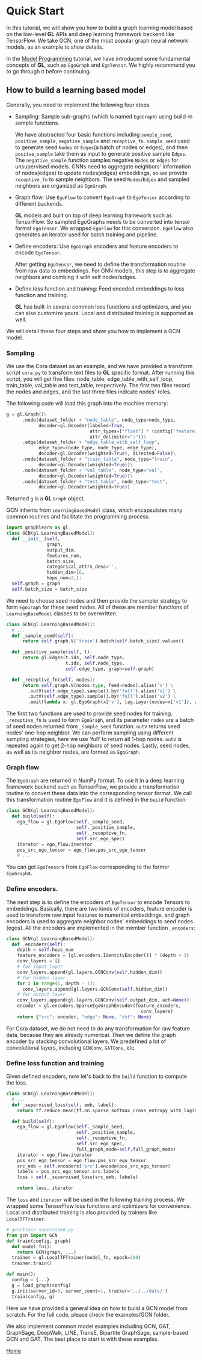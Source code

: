 # Quick Start

In this tutorial, we will show you how to build a graph learning model
based on the low-level **GL** APIs and deep learning framework backend
like TensorFlow. We take GCN, one of the most popular graph neural network models, 
as an example to show details.

In the [Model Programming](model_programming.md) tutorial, we have 
introduced some fundamental concepts of **GL**, such as `EgoGraph` and `EgoTensor`.
We highly recommend you to go through it before continuing.

## How to build a learning based model

Generally, you need to implement the following four steps

- Sampling: Sample sub-graphs (which is named `EgoGraph`) using build-in sample functions. 

    We have abstracted four basic functions including `sample_seed`, `positive_sample`,
    `negative_sample` and `receptive_fn`. `sample_seed` used to generate seed `Nodes` or
    `Edges`(a batch of nodes or edges), and then `positve_sample` take
    them as input to generate positive sample `Edges`. The `negative_sample` function samples
    negative `Nodes` or `Edges` for unsupervised models. GNNs need to aggregate
    neighbors' information of nodes(edges) to update nodes(edges) embeddings, so we provide  `receptive_fn` to sample neighbors. The seed `Nodes`/`Edges` and sampled neighbors are organized as
    `EgoGraph`.


- Graph flow: Use `EgoFlow` to convert `EgoGraph` to `EgoTensor` according to different backends.

   **GL** models ard built on top of deep learning framework such as TensorFlow. So sampled
   EgoGraphs needs to be converted into tensor format `EgoTensor`. We wrapped `EgoFlow` for this
   conversion. `EgoFlow` also generates an iterator used for batch training and pipeline.
  
- Define encoders: Use `EgoGraph` encoders and feature encoders to encode `EgoTensor`.

    After getting `EgoTensor`,
    we need to define the transformation routine from raw data to embeddings. For GNN
    models, this step is to aggregate neighbors and combing it with self nodes/edges.
    
- Define loss function and training: Feed encoded embeddings to loss function and training.

    **GL** has built-in several common loss functions and optimizers, and you can also
    customize yours. Local and distributed training is supported as well.

We will detail these four steps and show you how to implement a GCN model.

### Sampling

We use the Cora dataset as an example, and we have provided a transform script `cora.py` 
to transform text files to **GL** specific format. After running this script, 
you will get five files: 
node_table, edge_table_with_self_loop, train_table, val_table and test_table, respectively. 
The first two files record the nodes and edges, and the last three files indicate nodes' roles.

The following code will load this graph into the machine memory:

```python
g = gl.Graph()\
      .node(dataset_folder + "node_table", node_type=node_type,
            decoder=gl.Decoder(labeled=True,
                               attr_types=["float"] * (config['features_num']),
                               attr_delimiter=":"))\
      .edge(dataset_folder + "edge_table_with_self_loop", 
            edge_type=(node_type, node_type, edge_type),
            decoder=gl.Decoder(weighted=True), directed=False)\
      .node(dataset_folder + "train_table", node_type="train",
            decoder=gl.Decoder(weighted=True))\
      .node(dataset_folder + "val_table", node_type="val",
            decoder=gl.Decoder(weighted=True))\
      .node(dataset_folder + "test_table", node_type="test",
            decoder=gl.Decoder(weighted=True))
```

Returned `g` is a **GL** `Graph` object.

GCN inherits from `LearningBasedModel` class, which encapsulates many common routines and 
facilitate the programming process.

```py
import graphlearn as gl
class GCN(gl.LearningBasedModel):
  def __init__(self,
               graph,
               output_dim,
               features_num,
               batch_size,
               categorical_attrs_desc='',
               hidden_dim=16,
               hops_num=2,):
  self.graph = graph
  self.batch_size = batch_size
```

We need to choose seed nodes and then provide the sampler strategy to form `EgoGraph` for 
these seed nodes. All of these are member functions of `LearningBaseModel` 
classes to be overwritten.

```python
class GCN(gl.LearningBasedModel):
  # ...
  def _sample_seed(self):
      return self.graph.V('train').batch(self.batch_size).values()

  def _positive_sample(self, t):
      return gl.Edges(t.ids, self.node_type,
                      t.ids, self.node_type,
                      self.edge_type, graph=self.graph)

  def _receptive_fn(self, nodes):
      return self.graph.V(nodes.type, feed=nodes).alias('v') \
        .outV(self.edge_type).sample().by('full').alias('v1') \
        .outV(self.edge_type).sample().by('full').alias('v2') \
        .emit(lambda x: gl.EgoGraph(x['v'], [ag.Layer(nodes=x['v1']), ag.Layer(nodes=x['v2'])]))
```

The first two functions are used to provide seed nodes for training.
`_receptive_fn` is used to form `EgoGraph`, and its parameter `nodes` are a batch 
of seed nodes returned from `_sample_seed` function.
 `outV` returns seed nodes' one-hop neighbor. 
 We can perform sampling using different sampling strategies, 
 here we use 'full' to return all 1-hop nodes. 
 `outV` is repeated again to get 2-hop neighbors of seed nodes.
  Lastly, seed nodes, as well as its neighbor nodes, are formed as `EgoGraph`.

 

### Graph flow

The `EgoGraph` are returned in NumPy format. 
To use it in a deep learning framework backend such as TensorFlow, 
we provide a transformation routine to convert these data into 
the corresponding tensor format. We call this transformation routine 
`EgoFlow` and it is defined in the `build` function:

```python
class GCN(gl.LearningBasedModel):
  def build(self):
    ego_flow = gl.EgoFlow(self._sample_seed,
                          self._positive_sample,
                          self._receptive_fn,
                          self.src_ego_spec)
    iterator = ego_flow.iterator
    pos_src_ego_tensor = ego_flow.pos_src_ego_tensor
    # ...
```

You can get `EgoTensor`s from `EgoFlow` corresponding to the former `EgoGraph`s.

 

### Define encoders.

The next step is to define the encoders of `EgoTensor` 
to encode Tensors to embeddings. 
Basically, there are two kinds of encoders, 
feature encoder is used to transform raw input features to numerical embeddings, 
and graph encoders is used to aggregate neighbor nodes' embeddings to seed nodes (egos). 
All the encoders are implemented in the member function `_encoders`:

```python
class GCN(gl.LearningBasedModel):
  def _encoders(self):
    depth = self.hops_num
    feature_encoders = [gl.encoders.IdentityEncoder()] * (depth + 1)
    conv_layers = []
    # for input layer
    conv_layers.append(gl.layers.GCNConv(self.hidden_dim))
    # for hidden layer
    for i in range(1, depth - 1):
      conv_layers.append(gl.layers.GCNConv(self.hidden_dim))
    # for output layer
    conv_layers.append(gl.layers.GCNConv(self.output_dim, act=None))
    encoder = gl.encoders.SparseEgoGraphEncoder(feature_encoders,
                                                  conv_layers)
    return {"src": encoder, "edge": None, "dst": None}
```

For Cora dataset, we do not need to do any transformation for raw feature data, 
because they are already numerical. 
Then we define the graph encoder by stacking convolutional layers. 
We predefined a lot of convolutional layers, including `GCNConv`, `GATConv`, etc. 

### Define loss function and training

Given defined encoders, now let's back to the `build` function to compute the loss.

```python
class GCN(gl.LearningBasedModel):
  # ...
  def _supervised_loss(self, emb, label):
    return tf.reduce_mean(tf.nn.sparse_softmax_cross_entropy_with_logits(emb, label))

  def build(self):
    ego_flow = gl.EgoFlow(self._sample_seed,
                          self._positive_sample,
                          self._receptive_fn,
                          self.src_ego_spec,
                          full_graph_mode=self.full_graph_mode)
    iterator = ego_flow.iterator
    pos_src_ego_tensor = ego_flow.pos_src_ego_tensor
    src_emb = self.encoders['src'].encode(pos_src_ego_tensor)
    labels = pos_src_ego_tensor.src.labels
    loss = self._supervised_loss(src_emb, labels)

    return loss, iterator
```

The `loss` and `iterator` will be used in the following training process. We wrapped
some TensorFlow loss functions and optimizers for convenience. Local and distributed 
training is also provided by trainers like `LocalTFTrainer`.

```python
# gcn/train_supervised.py
from gcn import GCN
def train(config, graph)
  def model_fn():
    return GCN(graph, ...)
  trainer = gl.LocalTFTrainer(model_fn, epoch=200)
  trainer.train()

def main():
  config = {...}
  g = load_graph(config)
  g.init(server_id=0, server_count=1, tracker='../../data/')
  train(config, g)
```

Here we have provided a general idea on how to build a GCN model from scratch. 
For the full code, please check the examples/GCN folder.

We also implement common model examples including GCN, 
GAT, GraphSage, DeepWalk, LINE, TransE, Bipartite GraphSage, sample-based GCN and GAT.
 The best place to start is with these examples.

[Home](../README.md)
